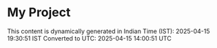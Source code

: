 # My Project

This content is dynamically generated in Indian Time (IST): 2025-04-15 19:30:51 IST
Converted to UTC: 2025-04-15 14:00:51 UTC
